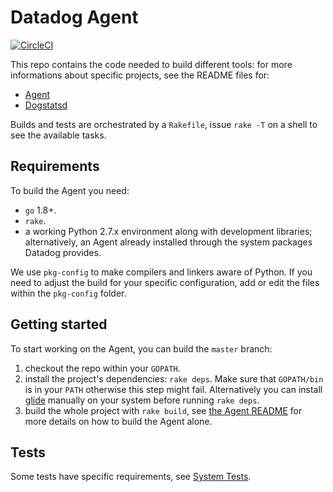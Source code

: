 # Datadog Agent

[![CircleCI](https://circleci.com/gh/DataDog/datadog-agent/tree/master.svg?style=svg&circle-token=dbcee3f02b9c3fe5f142bfc5ecb735fdec34b643)](https://circleci.com/gh/DataDog/datadog-agent/tree/master)

This repo contains the code needed to build different tools: for more informations about specific projects,
see the README files for:
 * [Agent](cmd/agent/README.md)
 * [Dogstatsd](cmd/dogstatsd/README.md)

Builds and tests are orchestrated by a `Rakefile`, issue `rake -T` on a shell to see the available tasks.

## Requirements
To build the Agent you need:
 * `go` 1.8+.
 * `rake`.
 * a working Python 2.7.x environment along with development libraries; alternatively, an Agent already installed through the system packages Datadog provides.

We use `pkg-config` to make compilers and linkers aware of Python. If you need to adjust the build for your specific configuration, add or edit the files within the `pkg-config` folder.

## Getting started
To start working on the Agent, you can build the `master` branch:

1. checkout the repo within your `GOPATH`.
2. install the project's dependencies: `rake deps`.
   Make sure that `GOPATH/bin` is in your `PATH` otherwise this step might fail. Alternatively  you can
   install [glide](https://github.com/Masterminds/glide) manually on your system before running `rake deps`.
3. build the whole project with `rake build`, see [the Agent README](cmd/agent/README.md) for more details
   on how to build the Agent alone.

## Tests
Some tests have specific requirements, see [System Tests](tests/README.md).
